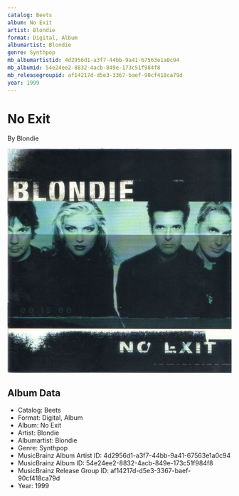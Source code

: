 ```yaml
---
catalog: Beets
album: No Exit
artist: Blondie
format: Digital, Album
albumartist: Blondie
genre: Synthpop
mb_albumartistid: 4d2956d1-a3f7-44bb-9a41-67563e1a0c94
mb_albumid: 54e24ee2-8832-4acb-849e-173c51f984f8
mb_releasegroupid: af14217d-d5e3-3367-baef-90cf418ca79d
year: 1999
---
```


# No Exit

By Blondie

![](../../assets/beetscovers/Blondie-No_Exit.jpg)

## Album Data

- Catalog: Beets
- Format: Digital, Album
- Album: No Exit
- Artist: Blondie
- Albumartist: Blondie
- Genre: Synthpop
- MusicBrainz Album Artist ID: 4d2956d1-a3f7-44bb-9a41-67563e1a0c94
- MusicBrainz Album ID: 54e24ee2-8832-4acb-849e-173c51f984f8
- MusicBrainz Release Group ID: af14217d-d5e3-3367-baef-90cf418ca79d
- Year: 1999

